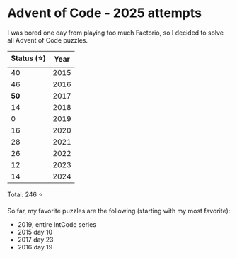 # Advent of Code - 2025 attempts
I was bored one day from playing too much Factorio, so I decided to solve all
Advent of Code puzzles.

| Status (⭐) | Year |
| ---------- | ---- |
| 40         | 2015 |
| 46         | 2016 |
| **50**     | 2017 |
| 14         | 2018 |
| 0          | 2019 |
| 16         | 2020 |
| 28         | 2021 |
| 26         | 2022 |
| 12         | 2023 |
| 14         | 2024 |

Total: 246 ⭐

So far, my favorite puzzles are the following (starting with my most favorite):
- 2019, entire IntCode series
- 2015 day 10
- 2017 day 23
- 2016 day 19
